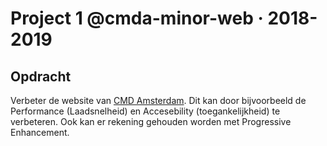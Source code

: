 # Project 1 @cmda-minor-web · 2018-2019

## Opdracht
Verbeter de website van [CMD Amsterdam](https://www.cmd-amsterdam.nl/). Dit kan door bijvoorbeeld de Performance (Laadsnelheid) en Accesebility (toegankelijkheid) te verbeteren.
Ook kan er rekening gehouden worden met Progressive Enhancement. 








